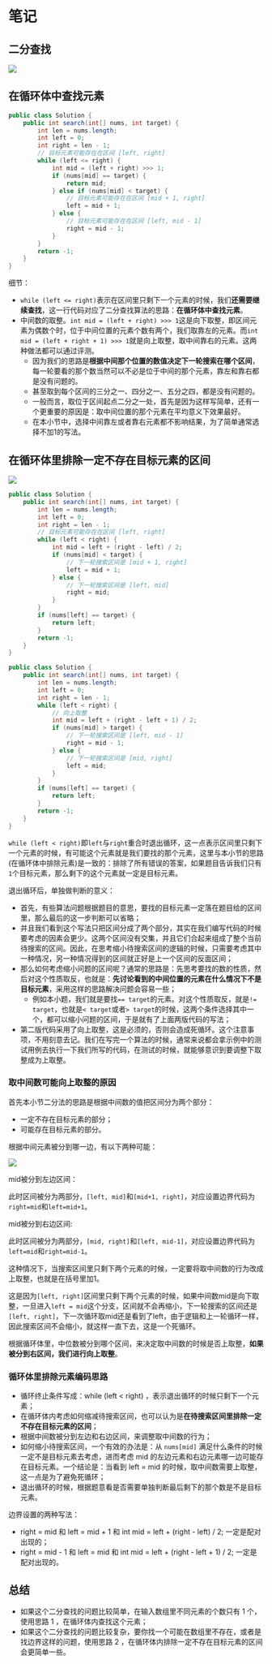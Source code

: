 # 笔记

## 二分查找

<img src="./image/二分查找-1.jpg">

## 在循环体中查找元素

```java
public class Solution {
    public int search(int[] nums, int target) {
        int len = nums.length;
        int left = 0;
        int right = len - 1;
        // 目标元素可能存在在区间 [left, right]
        while (left <= right) {
            int mid = (left + right) >>> 1;
            if (nums[mid] == target) {
                return mid;
            } else if (nums[mid] < target) {
                // 目标元素可能存在在区间 [mid + 1, right]
                left = mid + 1;
            } else {
                // 目标元素可能存在在区间 [left, mid - 1]
                right = mid - 1;
            }
        }
        return -1;
    }
}
```

细节：

- `while (left <= right)`表示在区间里只剩下一个元素的时候，我们**还需要继续查找**，这一行代码对应了二分查找算法的思路：**在循环体中查找元素**。
- 中间数的取整。`int mid = (left + right) >>> 1`这是向下取整，即区间元素为偶数个时，位于中间位置的元素个数有两个，我们取靠左的元素。而`int mid = (left + right + 1) >>> 1`就是向上取整，取中间靠右的元素。这两种做法都可以通过评测。
    - 因为我们的思路是**根据中间那个位置的数值决定下一轮搜索在哪个区间**，每一轮要看的那个数当然可以不必是位于中间的那个元素，靠左和靠右都是没有问题的。
    - 甚至取到每个区间的三分之一、四分之一、五分之四，都是没有问题的。
    - 一般而言，取位于区间起点二分之一处，首先是因为这样写简单，还有一个更重要的原因是：取中间位置的那个元素在平均意义下效果最好。
    - 在本小节中，选择中间靠左或者靠右元素都不影响结果，为了简单通常选择不加1的写法。

## 在循环体里排除一定不存在目标元素的区间

<img src="./image/二分查找-2.jpg">

```java
public class Solution {
    public int search(int[] nums, int target) {
        int len = nums.length;
        int left = 0;
        int right = len - 1;
        // 目标元素可能存在在区间 [left, right]
        while (left < right) {
            int mid = left + (right - left) / 2;
            if (nums[mid] < target) {
                // 下一轮搜索区间是 [mid + 1, right]
                left = mid + 1;
            } else {
                // 下一轮搜索区间是 [left, mid]
                right = mid;
            }
        }
        if (nums[left] == target) {
            return left;
        }
        return -1;
    }
}
```

```java
public class Solution {
    public int search(int[] nums, int target) {
        int len = nums.length;
        int left = 0;
        int right = len - 1;
        while (left < right) {
            // 向上取整
            int mid = left + (right - left + 1) / 2;
            if (nums[mid] > target) {
                // 下一轮搜索区间是 [left, mid - 1]
                right = mid - 1;
            } else {
                // 下一轮搜索区间是 [mid, right]
                left = mid;
            }
        }
        if (nums[left] == target) {
            return left;
        }
        return -1;
    }
}
```

`while (left < right)`即`left`与`right`重合时退出循环，这一点表示区间里只剩下一个元素的时候，有可能这个元素就是我们要找的那个元素，这里与本小节的思路(在循环体中排除元素)是一致的：排除了所有错误的答案，如果题目告诉我们只有`1`个目标元素，那么剩下的这个元素就一定是目标元素。

退出循环后，单独做判断的意义：

- 首先，有些算法问题根据题目的意思，要找的目标元素一定落在题目给的区间里，那么最后的这一步判断可以省略；
- 并且我们看到这个写法只把区间分成了两个部分，其实在我们编写代码的时候要考虑的因素会更少。这两个区间没有交集，并且它们合起来组成了整个当前待搜索的区间。因此，在思考缩小待搜索区间的逻辑的时候，只需要考虑其中一种情况，另一种情况得到的区间就正好是上一个区间的反面区间；
- 那么如何考虑缩小问题的区间呢？通常的思路是：先思考要找的数的性质，然后对这个性质取反，也就是：**先讨论看到的中间位置的元素在什么情况下不是目标元素**，采用这样的思路解决问题会容易一些；
    - 例如本小题，我们就是要找`== target`的元素。对这个性质取反，就是`!= target`，也就是`< target`或者`> target`的时候，这两个条件选择其中一个，都可以缩小问题的区间，于是就有了上面两版代码的写法；
- 第二版代码采用了向上取整，这是必须的，否则会造成死循环。这个注意事项，不用刻意去记。我们在写完一个算法的时候，通常来说都会拿示例中的测试用例去执行一下我们所写的代码，在测试的时候，就能够意识到要调整下取整成为上取整。

### 取中间数可能向上取整的原因

首先本小节二分法的思路是根据中间数的值把区间分为两个部分：

- 一定不存在目标元素的部分；
- 可能存在目标元素的部分。

根据中间元素被分到哪一边，有以下两种可能：

<img src="./image/二分查找-3.png">

mid被分到左边区间：

此时区间被分为两部分，`[left, mid]`和`[mid+1, right]`，对应设置边界代码为`right=mid`和`left=mid+1`。

mid被分到右边区间:

此时区间被分为两部分，`[mid, right]`和`[left, mid-1]`，对应设置边界代码为`left=mid`和`right=mid-1`。

这种情况下，当搜索区间里只剩下两个元素的时候，一定要将取中间数的行为改成上取整，也就是在括号里加1。

这是因为`[left, right]`区间里只剩下两个元素的时候，如果中间数mid是向下取整，一旦进入`left = mid`这个分支，区间就不会再缩小，下一轮搜索的区间还是`[left, right]`，下一次循环取mid还是看到了left，由于逻辑和上一轮循环一样，因此搜索区间不会缩小，就这样一直下去，这是一个死循环。

根据循环体里，中位数被分到哪个区间，来决定取中间数的时候是否上取整，**如果被分到右区间，我们进行向上取整**。

### 循环体里排除元素编码思路

- 循环终止条件写成：while (left < right) ，表示退出循环的时候只剩下一个元素；
- 在循环体内考虑如何缩减待搜索区间，也可以认为是**在待搜索区间里排除一定不存在目标元素的区间**；
- 根据中间数被分到左边和右边区间，来调整取中间数的行为；
- 如何缩小待搜索区间，一个有效的办法是：从 `nums[mid]` 满足什么条件的时候一定不是目标元素去考虑，进而考虑 mid 的左边元素和右边元素哪一边可能存在目标元素。一个结论是：当看到 left = mid 的时候，取中间数需要上取整，这一点是为了避免死循环；
- 退出循环的时候，根据题意看是否需要单独判断最后剩下的那个数是不是目标元素。

边界设置的两种写法：

- right = mid 和 left = mid + 1 和 int mid = left + (right - left) / 2; 一定是配对出现的；
- right = mid - 1 和 left = mid 和 int mid = left + (right - left + 1) / 2; 一定是配对出现的。

## 总结

- 如果这个二分查找的问题比较简单，在输入数组里不同元素的个数只有 1 个，使用思路 1 ，在循环体内查找这个元素；
- 如果这个二分查找的问题比较复杂，要你找一个可能在数组里不存在，或者是找边界这样的问题，使用思路 2 ，在循环体内排除一定不存在目标元素的区间会更简单一些。
